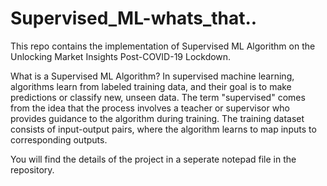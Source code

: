 # Supervised_ML-whats_that..
This repo contains the implementation of Supervised ML Algorithm on the  Unlocking Market Insights Post-COVID-19 Lockdown.

What is a Supervised ML Algorithm?
In supervised machine learning, algorithms learn from labeled training data, and their goal is to make predictions or classify new, unseen data. The term "supervised" comes from the idea that the process involves a teacher or supervisor who provides guidance to the algorithm during training. The training dataset consists of input-output pairs, where the algorithm learns to map inputs to corresponding outputs.

You will find the details of the project in a seperate notepad file in the repository.
